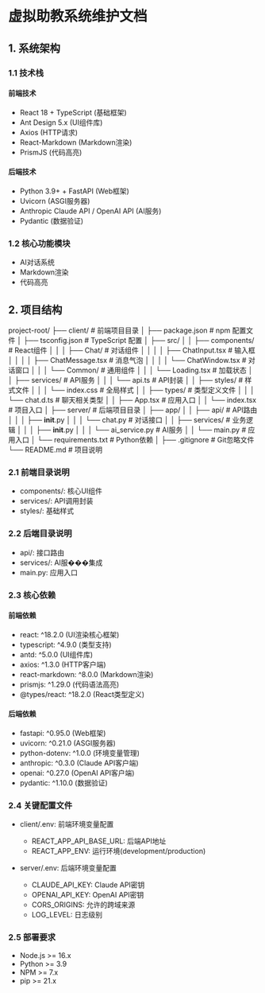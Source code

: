 # 虚拟助教系统维护文档

## 1. 系统架构

### 1.1 技术栈
#### 前端技术
- React 18 + TypeScript (基础框架)
- Ant Design 5.x (UI组件库)
- Axios (HTTP请求)
- React-Markdown (Markdown渲染)
- PrismJS (代码高亮)

#### 后端技术
- Python 3.9+ + FastAPI (Web框架)
- Uvicorn (ASGI服务器)
- Anthropic Claude API / OpenAI API (AI服务)
- Pydantic (数据验证)

### 1.2 核心功能模块
- AI对话系统
- Markdown渲染
- 代码高亮

## 2. 项目结构

project-root/
├── client/                          # 前端项目目录
│   ├── package.json                # npm 配置文件
│   ├── tsconfig.json              # TypeScript 配置
│   ├── src/
│   │   ├── components/             # React组件
│   │   │   ├── Chat/              # 对话组件
│   │   │   │   ├── ChatInput.tsx     # 输入框
│   │   │   │   ├── ChatMessage.tsx   # 消息气泡
│   │   │   │   └── ChatWindow.tsx    # 对话窗口
│   │   │   └── Common/            # 通用组件
│   │   │       └── Loading.tsx       # 加载状态
│   │   ├── services/              # API服务
│   │   │   └── api.ts              # API封装
│   │   ├── styles/                # 样式文件
│   │   │   └── index.css           # 全局样式
│   │   ├── types/                 # 类型定义文件
│   │   │   └── chat.d.ts           # 聊天相关类型
│   │   ├── App.tsx                # 应用入口
│   │   └── index.tsx              # 项目入口
│
├── server/                        # 后端项目目录
│   ├── app/
│   │   ├── api/                  # API路由
│   │   │   ├── __init__.py
│   │   │   └── chat.py           # 对话接口
│   │   ├── services/             # 业务逻辑
│   │   │   ├── __init__.py
│   │   │   └── ai_service.py     # AI服务
│   │   └── main.py              # 应用入口
│   └── requirements.txt         # Python依赖
│
├── .gitignore                    # Git忽略文件
└── README.md                     # 项目说明

### 2.1 前端目录说明
- components/: 核心UI组件
- services/: API调用封装
- styles/: 基础样式

### 2.2 后端目录说明
- api/: 接口路由
- services/: AI服���集成
- main.py: 应用入口

### 2.3 核心依赖

#### 前端依赖
- react: ^18.2.0 (UI渲染核心框架)
- typescript: ^4.9.0 (类型支持)
- antd: ^5.0.0 (UI组件库)
- axios: ^1.3.0 (HTTP客户端)
- react-markdown: ^8.0.0 (Markdown渲染)
- prismjs: ^1.29.0 (代码语法高亮)
- @types/react: ^18.2.0 (React类型定义)

#### 后端依赖
- fastapi: ^0.95.0 (Web框架)
- uvicorn: ^0.21.0 (ASGI服务器)
- python-dotenv: ^1.0.0 (环境变量管理)
- anthropic: ^0.3.0 (Claude API客户端)
- openai: ^0.27.0 (OpenAI API客户端)
- pydantic: ^1.10.0 (数据验证)

### 2.4 关键配置文件
- client/.env: 前端环境变量配置
  - REACT_APP_API_BASE_URL: 后端API地址
  - REACT_APP_ENV: 运行环境(development/production)
  
- server/.env: 后端环境变量配置
  - CLAUDE_API_KEY: Claude API密钥
  - OPENAI_API_KEY: OpenAI API密钥
  - CORS_ORIGINS: 允许的跨域来源
  - LOG_LEVEL: 日志级别

### 2.5 部署要求
- Node.js >= 16.x
- Python >= 3.9
- NPM >= 7.x
- pip >= 21.x







